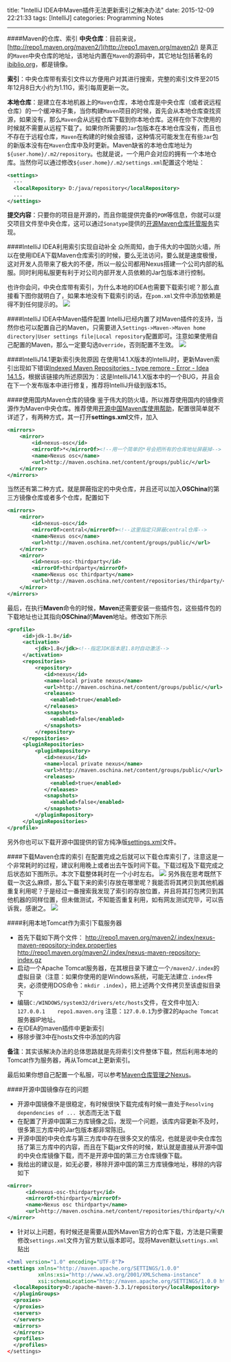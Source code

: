 title: "IntelliJ IDEA中Maven插件无法更新索引之解决办法"
date: 2015-12-09 22:21:33
tags: [IntelliJ]
categories: Programming Notes

---

####Maven的仓库、索引
**中央仓库**：目前来说，[http://repo1.maven.org/maven2/](http://repo1.maven.org/maven2/) 是真正的`Maven`中央仓库的地址，该地址内置在`Maven`的源码中，其它地址包括著名的[ibiblio.org](http://mirrors.ibiblio.org/pub/mirrors/maven2/)，都是镜像。

**索引**：中央仓库带有索引文件以方便用户对其进行搜索，完整的索引文件至2015年12月8日大小约为1.11G，索引每周更新一次。

**本地仓库**：是建立在本地机器上的`Maven`仓库，本地仓库是中央仓库（或者说远程仓库）的一个缓冲和子集，当你构建`Maven`项目的时候，首先会从本地仓库查找资源，如果没有，那么`Maven`会从远程仓库下载到你本地仓库。这样在你下次使用的时候就不需要从远程下载了。如果你所需要的`Jar`包版本在本地仓库没有，而且也不存在于远程仓库，`Maven`在构建的时候会报错，这种情况可能发生在有些`Jar`包的新版本没有在`Maven`仓库中及时更新。Maven缺省的本地仓库地址为`${user.home}/.m2/repository`。也就是说，一个用户会对应的拥有一个本地仓库。当然你可以通过修改`${user.home}/.m2/settings.xml`配置这个地址：
```xml
<settings>
  ···
  <localRepository> D:/java/repository</localRepository>
  ...
</settings>
```
**提交内容**：只要你的项目是开源的，而且你能提供完备的`POM`等信息，你就可以提交项目文件至中央仓库，这可以通过`Sonatype`提供的[开源Maven仓库托管服务](https://docs.sonatype.org/display/Repository/Sonatype+OSS+Maven+Repository+Usage+Guide)实现。

####IntelliJ IDEA利用索引实现自动补全
众所周知，由于伟大的中国防火墙，所以在使用IDEA下载Maven仓库索引的时候，要么无法访问，要么就是速度极慢，这对开发人员带来了极大的不便，所以一般公司都用Nexus搭建一个公司内部的私服。同时利用私服更有利于对公司内部开发人员依赖的Jar包版本进行控制。

也许你会问，中央仓库带有索引，为什么本地的IDEA也需要下载索引呢？那么直接看下图你就明白了，如果本地没有下载索引的话，在`pom.xml`文件中添加依赖是得不到任何提示的。
![](http://7xig3q.com1.z0.glb.clouddn.com/maven_after_update_maven_index_add_dependence%20.gif)

####IntelliJ IDEA中Maven插件配置
IntelliJ已经内置了对Maven插件的支持，当然你也可以配置自己的Maven，只需要进入`Settings->Maven->Maven home directory|User settings file|Local repository`配置即可。注意如果使用自己配置的Maven，那么一定要勾选`Override`，否则配置不生效。
![](http://7xig3q.com1.z0.glb.clouddn.com/IntelliJ_plugin_maven_config.png)

####IntelliJ14.1更新索引失败原因
在使用14.1.X版本的IntelliJ时，更新Maven索引出现如下错误[Indexed Maven Repositories - type remore - Error - Idea 14.1.5](https://devnet.jetbrains.com/message/5560886;jsessionid=565FE35134A3F90A560B993435EAC7EF#5560886)，根据该链接内所述原因为：这是IntelliJ14.1.X版本中的一个BUG，并且会在下一个发布版本中进行修复，推荐将IntelliJ升级到版本15。

####使用国内Maven仓库的镜像
鉴于伟大的防火墙，所以推荐使用国内的镜像资源作为Maven中央仓库。推荐使用[开源中国Maven库使用帮助](http://maven.oschina.net/help.html)，配置很简单就不详述了，有两种方式，其一打开**settings.xml**文件，加入
```xml
<mirrors>
    <mirror>
        <id>nexus-osc</id>
        <mirrorOf>*</mirrorOf><!--用一个简单的*号会把所有的仓库地址屏蔽掉-->
        <name>Nexus osc</name>
        <url>http://maven.oschina.net/content/groups/public/</url>
    </mirror>
</mirrors>
```
当然还有第二种方式，就是屏蔽指定的中央仓库，并且还可以加入**OSChina**的第三方镜像仓库或者多个仓库，配置如下
```xml
<mirrors>
    <mirror>
        <id>nexus-osc</id>
        <mirrorOf>central</mirrorOf><!--这里指定只屏蔽central仓库-->
        <name>Nexus osc</name>
        <url>http://maven.oschina.net/content/groups/public/</url>
    </mirror>
    <mirror>
        <id>nexus-osc-thirdparty</id>
        <mirrorOf>thirdparty</mirrorOf>
        <name>Nexus osc thirdparty</name>
        <url>http://maven.oschina.net/content/repositories/thirdparty/</url>
    </mirror>
</mirrors>
```
最后，在执行**Maven**命令的时候，**Maven**还需要安装一些插件包，这些插件包的下载地址也让其指向**OSChina**的**Maven**地址。修改如下所示
```xml
<profile>
     <id>jdk-1.8</id>
     <activation>
         <jdk>1.8</jdk><!--指定JDK版本是1.8时自动激活-->
     </activation>
     <repositories>
         <repository>
            <id>nexus</id>
            <name>local private nexus</name>
            <url>http://maven.oschina.net/content/groups/public/</url>
            <releases>
              <enabled>true</enabled>
            </releases>
            <snapshots>
              <enabled>false</enabled>
            </snapshots>
         </repository>
     </repositories>
     <pluginRepositories>
         <pluginRepository>
            <id>nexus</id>
            <name>local private nexus</name>
            <url>http://maven.oschina.net/content/groups/public/</url>
            <releases>
              <enabled>true</enabled>
            </releases>
            <snapshots>
              <enabled>false</enabled>
            </snapshots>
         </pluginRepository>
     </pluginRepositories>
</profile>
```
另外你也可以下载开源中国提供的官方纯净版[settings.xml](http://maven.oschina.net/static/xml/settings.xml)文件。

####下载Maven仓库的索引
在配置完成之后就可以下载仓库索引了，注意这是一个非常耗时的过程，建议利用晚上或者出去午饭时间下载。下载过程及下载完成之后状态如下图所示。本次下载整体耗时在一个小时左右。
![](http://7xig3q.com1.z0.glb.clouddn.com/IntelliJ_maven_download_local_index.png)
另外我在思考既然下载一次这么麻烦，那么下载下来的索引存放在哪里呢？我能否将其拷贝到其他机器重复利用呢？于是经过一番搜索我发现了索引的存放位置，并且将其打包拷贝到其他机器的同样位置，但未做测试，不知能否重复利用，如有网友测试完毕，可以告诉我，感谢之。
![](http://7xig3q.com1.z0.glb.clouddn.com/IntelliJ_maven_index_location_detailed.png)

####利用本地Tomcat作为索引下载服务器
- 首先下载如下两个文件：
http://repo1.maven.org/maven2/.index/nexus-maven-repository-index.properties
http://repo1.maven.org/maven2/.index/nexus-maven-repository-index.gz
- 启动一个Apache Tomcat服务器，在其根目录下建立一个`/maven2/.index`的虚拟目录（注意：如果你使用的是Windows系统，可能无法建立`.index`件夹，必须使用DOS命令：`mkdir .index`），把上述两个文件拷贝至该虚拟目录下
- 编辑`C:/WINDOWS/system32/drivers/etc/hosts`文件，在文件中加入:
`127.0.0.1    repo1.maven.org`
注意：`127.0.0.1`为步骤2的`Apache Tomcat`服务器IP地址。
- 在IDEA的maven插件中更新索引
- 移除步骤3中在hosts文件中添加的内容

**备注**：其实该解决办法的总体思路就是先将索引文件整体下载，然后利用本地的Tomcat作为服务器，再从Tomcat上更新索引。

最后如果你想自己配置一个私服，可以参考[Maven仓库管理之Nexus](http://my.oschina.net/aiguozhe/blog/101537?fromerr=kOXkYkdf)。

####开源中国镜像存在的问题
- 开源中国镜像不是很稳定，有时候很快下载完成有时候一直处于`Resolving dependencies of ... `状态而无法下载
- 在配置了开源中国第三方库镜像之后，发现一个问题，该库内容更新不及时，很多第三方库中的Jar包版本都非常陈旧。
- 开源中国的中央仓库与第三方库中存在很多交叉的情况，也就是说中央仓库包括了第三方库中的内容，而且在下载jar文件的时候，默认就是直接从开源中国的中央仓库镜像下载，而不是开源中国的第三方仓库镜像下载。
- 我给出的建议是，如无必要，移除开源中国的第三方库镜像地址，移除的内容如下
```xml
<mirror>
      <id>nexus-osc-thirdparty</id>
      <mirrorOf>thirdparty</mirrorOf>
      <name>Nexus osc thirdparty</name>
      <url>http://maven.oschina.net/content/repositories/thirdparty/</url>
</mirror>
```
- 针对以上问题，有时候还是需要从国外Maven官方的仓库下载，方法是只需要修改`settings.xml`文件为官方默认版本即可。现将Maven默认`settings.xml`贴出
```xml
<?xml version="1.0" encoding="UTF-8"?>
<settings xmlns="http://maven.apache.org/SETTINGS/1.0.0"
          xmlns:xsi="http://www.w3.org/2001/XMLSchema-instance"
          xsi:schemaLocation="http://maven.apache.org/SETTINGS/1.0.0 http://maven.apache.org/xsd/settings-1.0.0.xsd">
  <localRepository>D:/apache-maven-3.3.1/repository</localRepository>
  </pluginGroups>
  <proxies>
  </proxies>
  <servers>
  </servers>
  <mirrors>
  </mirrors>
  <profiles>
  </profiles>
</settings>
```
